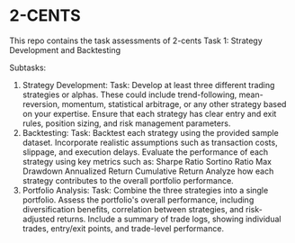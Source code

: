 # 2-CENTS
This repo contains the task assessments of 2-cents
Task 1: Strategy Development and Backtesting

Subtasks:
1. Strategy Development:
Task:
Develop at least three different trading strategies or alphas. These could include trend-following, mean-reversion, momentum, statistical arbitrage, or any other strategy based on your expertise.
Ensure that each strategy has clear entry and exit rules, position sizing, and risk management parameters.
2. Backtesting:
Task:
Backtest each strategy using the provided sample dataset. Incorporate realistic assumptions such as transaction costs, slippage, and execution delays.
Evaluate the performance of each strategy using key metrics such as:
Sharpe Ratio
Sortino Ratio
Max Drawdown
Annualized Return
Cumulative Return
Analyze how each strategy contributes to the overall portfolio performance.
3. Portfolio Analysis:
Task:
Combine the three strategies into a single portfolio. Assess the portfolio's overall performance, including diversification benefits, correlation between strategies, and risk-adjusted returns.
Include a summary of trade logs, showing individual trades, entry/exit points, and trade-level performance.
